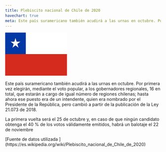 ```yaml
---
title: Plebiscito nacional de Chile de 2020
havechart: true
meta: Este país suramericano también acudirá a las urnas en octubre. Por primera vez elegirán, mediante el voto popular(...)
---
```


![bandera-chile](/images/chile.jpg)

<p>
Este país suramericano también acudirá a las urnas en octubre. Por primera vez elegirán, mediante el voto popular, a los gobernadores regionales, 16 en total, que estarán a cargo de igual número de regiones chilenas; hasta ahora ese puesto era de un intendente, quien era nombrado por el Presidente de la República, pero cambió a partir de la publicación de la Ley 21.073 de 2018.

La primera vuelta será el 25 de octubre y, en caso de que ningún candidato obtenga el 40 % de los votos válidamente emitidos, habrá un balotaje el 22 de noviembre

</p>
[Fuente de datos utilizada ](https://es.wikipedia.org/wiki/Plebiscito_nacional_de_Chile_de_2020)

<div style=" max-width: 350px;">
<canvas id="myChart" width="100" height="100"></canvas>

</div>

<script>
var ctx = document.getElementById('myChart').getContext('2d');
var myChart = new Chart(ctx, {
    type: 'pie',
    data: {
        labels: ['Votantes disp', 'Población total'],
        datasets: [{
            data: [14695245,19107216 ],
            backgroundColor: [
                'yellow',
                'blue',
                
            ],
            pointHoverRadius: 5,
         pointHoverBackgroundColor: 'red'
          
        }],
       
    },
    options: {
        legend: {
            display: true,
            labels: {
                fontColor: 'black',
                padding	: 86
            }
        },


         tooltips: {
            callbacks: {
                labelColor: function(tooltipItem, chart) {
                    return {
                        borderColor: 'black',
                        backgroundColor: 'rgb(255, 0, 0)'
                    };
                },
                labelTextColor: function(tooltipItem, chart) {
                    return 'black';
                }
            }
        }
    }
    

});
</script>
